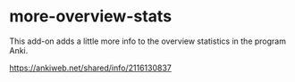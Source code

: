 # more-overview-stats
This add-on adds a little more info to the overview statistics in the program Anki.

https://ankiweb.net/shared/info/2116130837
